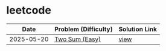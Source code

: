 # leetcode

| Date       | Problem (Difficulty)                   | Solution Link                                  |
|------------|-----------------------------------------|------------------------------------------------|
| 2025-05-20 | [Two Sum (Easy)](/leetcode/1_two_sum.py) | [view](/leetcode/1_two_sum.py)                |
